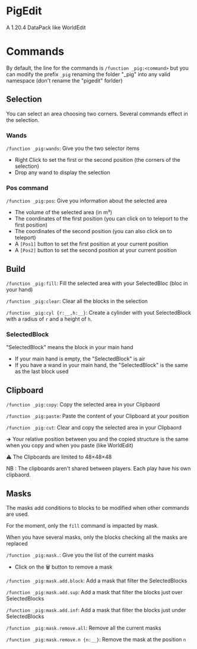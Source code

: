 # PigEdit

A 1.20.4 DataPack like WorldEdit

# Commands

By default, the line for the commands is `/function _pig:<command>` but you can modify the prefix `_pig` renaming the folder "_pig" into any valid namespace (don't rename the "pigedit" forlder)

## Selection

You can select an area choosing two corners. Several commands effect in the selection.

### Wands

`/function _pig:wands`: Give you the two selector items

* Right Click to set the first or the second position (the corners of the selection)
* Drop any wand to display the selection

### Pos command

`/function _pig:pos`: Give you information about the selected area

* The volume of the selected area (in m³)
* The coordinates of the first position (you can click on to teleport to the first position)
* The coordinates of the second position (you can also click on to teleport)
* A `[Pos1]` button to set the first position at your current position
* A `[Pos2]` button to set the second position at your current position

## Build

`/function _pig:fill`: Fill the selected area with your SelectedBloc (bloc in your hand)

`/function _pig:clear`: Clear all the blocks in the selection

`/function _pig:cyl {r:__,h:__}`: Create a cylinder with yout SelectedBlock with a radius of `r` and a height of `h`.

### SelectedBlock

"SelectedBlock" means the block in your main hand

* If your main hand is empty, the "SelectedBlock" is air
* If you have a wand in your main hand, the "SelectedBlock" is the same as the last block used

## Clipboard

`/function _pig:copy`: Copy the selected area in your Clipbaord

`/function _pig:paste`: Paste the content of your Clipboard at your position

`/function _pig:cut`: Clear and copy the selected area in your Clipbaord

 **→** Your relative position between you and the copied structure is the same when you copy and when you paste (like WorldEdit)

 ⚠️ The Clipboards are limited to 48×48×48

NB : The clipboards aren't shared between players. Each play have his own clipbaord.

## Masks

The masks add conditions to blocks to be modified when other commands are used.

For the moment, only the `fill` command is impacted by mask.

When you have several masks, only the blocks checking all the masks are replaced


`/function _pig:mask.`: Give you the list of the current masks

* Click on the 🗑️ button to remove a mask

`/function _pig:mask.add.block`: Add a mask that filter the SelectedBlocks

`/function _pig:mask.add.sup`: Add a mask that filter the blocks just over SelectedBlocks

`/function _pig:mask.add.inf`: Add a mask that filter the blocks just under SelectedBlocks

`/function _pig:mask.remove.all`: Remove all the current masks

`/function _pig:mask.remove.n {n:__}`: Remove the mask at the position `n`
